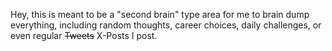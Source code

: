 Hey, this is meant to be a "second brain" type area for me to brain dump everything, including random thoughts, career choices, daily challenges, or even regular ~~Tweets~~ X-Posts I post. 

